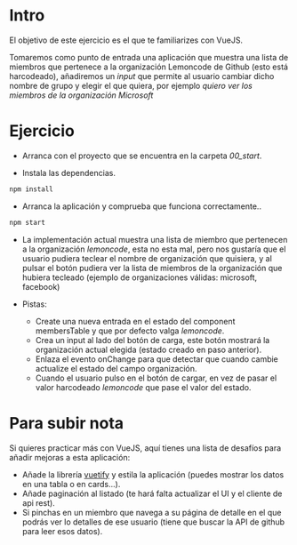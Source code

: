 # Intro

El objetivo de este ejercicio es el que te familiarizes con VueJS.

Tomaremos como punto de entrada una aplicación que muestra una lista de miembros que pertenece a la organización Lemoncode de Github (esto está harcodeado), añadiremos un _input_ que permite al usuario cambiar dicho nombre de grupo y elegir el que quiera, por ejemplo _quiero ver los miembros de la organización Microsoft_

# Ejercicio

- Arranca con el proyecto que se encuentra en la carpeta *00_start*.

- Instala las dependencias.

```bash
npm install
```

- Arranca la aplicación y comprueba que funciona correctamente..

```bash
npm start
```

- La implementación actual muestra una lista de miembro que pertenecen a la organización _lemoncode_, esta no esta mal, pero nos gustaría que el usuario pudiera teclear el nombre de organización que quisiera, y al pulsar el botón pudiera ver la lista de miembros de la organización que hubiera tecleado (ejemplo de organizaciones válidas: microsoft, facebook)

- Pistas:

  - Create una nueva entrada en el estado del component membersTable y que por defecto valga _lemoncode_.
  - Crea un input al lado del botón de carga, este botón mostrará la organización actual elegida (estado creado en paso anterior).
  - Enlaza el evento onChange para que detectar que cuando cambie actualize el estado del campo organización.
  - Cuando el usuario pulso en el botón de cargar, en vez de pasar el valor harcodeado _lemoncode_ que pase el valor del estado.

# Para subir nota

Si quieres practicar más con VueJS, aquí tienes una lista de desafíos para añadir mejoras a esta aplicación:

- Añade la librería [vuetify](https://github.com/vuetifyjs/vuetify) y estila la aplicación (puedes mostrar los datos en una tabla o en cards...).
- Añade paginación al listado (te hará falta actualizar el UI y el cliente de api rest).
- Si pinchas en un miembro que navega a su página de detalle en el que podrás ver lo detalles de ese usuario (tiene que buscar la API de github para leer esos datos).
